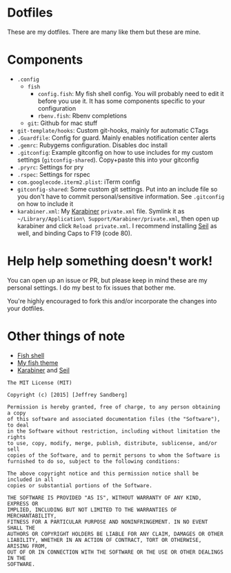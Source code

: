 # Dotfiles
These are my dotfiles. There are many like them but these are mine.

# Components
+ `.config`
  + `fish`
    + `config.fish`: My fish shell config. You will probably need to edit it before you use it. It has some components specific to your configuration
    + `rbenv.fish`: Rbenv completions
  + `git`: Github for mac stuff
+ `git-template/hooks`: Custom git-hooks, mainly for automatic CTags
+ `.Guardfile`: Config for guard. Mainly enables notification center alerts
+ `.gemrc`: Rubygems configuration. Disables doc install
+ `.gitconfig`: Example gitconfig on how to use includes for my custom settings (`gitconfig-shared`). Copy+paste this into your gitconfig
+ `.pryrc`: Settings for pry
+ `.rspec`: Settings for rspec
+ `com.googlecode.iterm2.plist`: iTerm config
+ `gitconfig-shared`: Some custom git settings. Put into an include file so you don't have to commit personal/sensitive information. See `.gitconfig` on how to include it
+ `karabiner.xml`: My [Karabiner](https://pqrs.org/osx/karabiner/) `private.xml` file. Symlink it as `~/Library/Application\ Support/Karabiner/private.xml`, then open up karabiner and click `Reload private.xml`. I recommend installing [Seil](https://pqrs.org/osx/karabiner/seil.html.en) as well, and binding Caps to F19 (code 80).


# Help help something doesn't work!
You can open up an issue or PR, but please keep in mind these are my personal settings. I do my best to fix issues that bother me.

You're highly encouraged to fork this and/or incorporate the changes into your dotfiles.


# Other things of note
+ [Fish shell](http://fishshell.com/)
+ [My fish theme](https://github.com/paradox460/paradox-theme)
+ [Karabiner](https://pqrs.org/osx/karabiner/) and [Seil](https://pqrs.org/osx/karabiner/seil.html.en)


```
The MIT License (MIT)

Copyright (c) [2015] [Jeffrey Sandberg]

Permission is hereby granted, free of charge, to any person obtaining a copy
of this software and associated documentation files (the "Software"), to deal
in the Software without restriction, including without limitation the rights
to use, copy, modify, merge, publish, distribute, sublicense, and/or sell
copies of the Software, and to permit persons to whom the Software is
furnished to do so, subject to the following conditions:

The above copyright notice and this permission notice shall be included in all
copies or substantial portions of the Software.

THE SOFTWARE IS PROVIDED "AS IS", WITHOUT WARRANTY OF ANY KIND, EXPRESS OR
IMPLIED, INCLUDING BUT NOT LIMITED TO THE WARRANTIES OF MERCHANTABILITY,
FITNESS FOR A PARTICULAR PURPOSE AND NONINFRINGEMENT. IN NO EVENT SHALL THE
AUTHORS OR COPYRIGHT HOLDERS BE LIABLE FOR ANY CLAIM, DAMAGES OR OTHER
LIABILITY, WHETHER IN AN ACTION OF CONTRACT, TORT OR OTHERWISE, ARISING FROM,
OUT OF OR IN CONNECTION WITH THE SOFTWARE OR THE USE OR OTHER DEALINGS IN THE
SOFTWARE.
```
